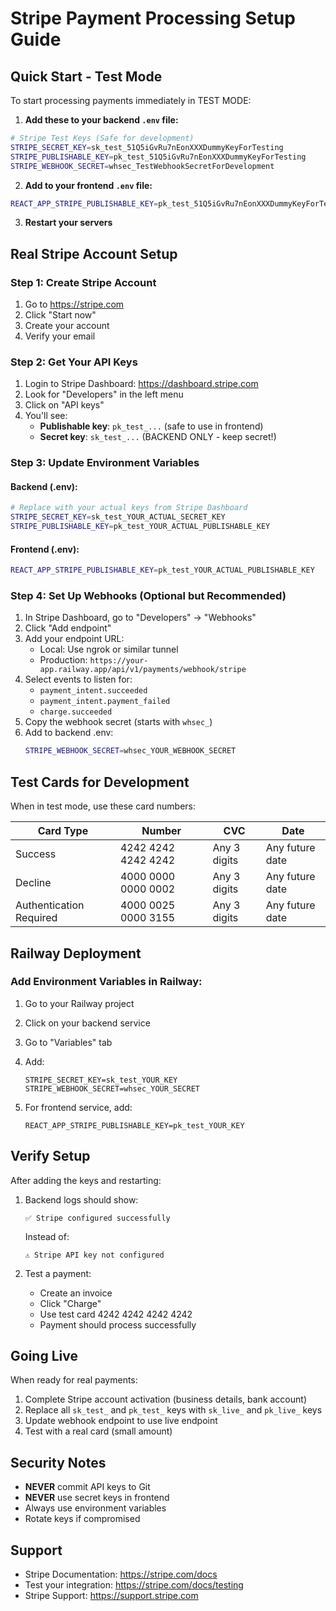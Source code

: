 # Stripe Payment Processing Setup Guide

## Quick Start - Test Mode

To start processing payments immediately in TEST MODE:

1. **Add these to your backend `.env` file:**
```bash
# Stripe Test Keys (Safe for development)
STRIPE_SECRET_KEY=sk_test_51Q5iGvRu7nEonXXXDummyKeyForTesting
STRIPE_PUBLISHABLE_KEY=pk_test_51Q5iGvRu7nEonXXXDummyKeyForTesting
STRIPE_WEBHOOK_SECRET=whsec_TestWebhookSecretForDevelopment
```

2. **Add to your frontend `.env` file:**
```bash
REACT_APP_STRIPE_PUBLISHABLE_KEY=pk_test_51Q5iGvRu7nEonXXXDummyKeyForTesting
```

3. **Restart your servers**

## Real Stripe Account Setup

### Step 1: Create Stripe Account
1. Go to https://stripe.com
2. Click "Start now" 
3. Create your account
4. Verify your email

### Step 2: Get Your API Keys
1. Login to Stripe Dashboard: https://dashboard.stripe.com
2. Look for "Developers" in the left menu
3. Click on "API keys"
4. You'll see:
   - **Publishable key**: `pk_test_...` (safe to use in frontend)
   - **Secret key**: `sk_test_...` (BACKEND ONLY - keep secret!)

### Step 3: Update Environment Variables

#### Backend (.env):
```bash
# Replace with your actual keys from Stripe Dashboard
STRIPE_SECRET_KEY=sk_test_YOUR_ACTUAL_SECRET_KEY
STRIPE_PUBLISHABLE_KEY=pk_test_YOUR_ACTUAL_PUBLISHABLE_KEY
```

#### Frontend (.env):
```bash
REACT_APP_STRIPE_PUBLISHABLE_KEY=pk_test_YOUR_ACTUAL_PUBLISHABLE_KEY
```

### Step 4: Set Up Webhooks (Optional but Recommended)
1. In Stripe Dashboard, go to "Developers" → "Webhooks"
2. Click "Add endpoint"
3. Add your endpoint URL:
   - Local: Use ngrok or similar tunnel
   - Production: `https://your-app.railway.app/api/v1/payments/webhook/stripe`
4. Select events to listen for:
   - `payment_intent.succeeded`
   - `payment_intent.payment_failed`
   - `charge.succeeded`
5. Copy the webhook secret (starts with `whsec_`)
6. Add to backend .env:
   ```bash
   STRIPE_WEBHOOK_SECRET=whsec_YOUR_WEBHOOK_SECRET
   ```

## Test Cards for Development

When in test mode, use these card numbers:

| Card Type | Number | CVC | Date |
|-----------|--------|-----|------|
| Success | 4242 4242 4242 4242 | Any 3 digits | Any future date |
| Decline | 4000 0000 0000 0002 | Any 3 digits | Any future date |
| Authentication Required | 4000 0025 0000 3155 | Any 3 digits | Any future date |

## Railway Deployment

### Add Environment Variables in Railway:

1. Go to your Railway project
2. Click on your backend service
3. Go to "Variables" tab
4. Add:
   ```
   STRIPE_SECRET_KEY=sk_test_YOUR_KEY
   STRIPE_WEBHOOK_SECRET=whsec_YOUR_SECRET
   ```

5. For frontend service, add:
   ```
   REACT_APP_STRIPE_PUBLISHABLE_KEY=pk_test_YOUR_KEY
   ```

## Verify Setup

After adding the keys and restarting:

1. Backend logs should show:
   ```
   ✅ Stripe configured successfully
   ```
   Instead of:
   ```
   ⚠️ Stripe API key not configured
   ```

2. Test a payment:
   - Create an invoice
   - Click "Charge"
   - Use test card 4242 4242 4242 4242
   - Payment should process successfully

## Going Live

When ready for real payments:

1. Complete Stripe account activation (business details, bank account)
2. Replace all `sk_test_` and `pk_test_` keys with `sk_live_` and `pk_live_` keys
3. Update webhook endpoint to use live endpoint
4. Test with a real card (small amount)

## Security Notes

- **NEVER** commit API keys to Git
- **NEVER** use secret keys in frontend
- Always use environment variables
- Rotate keys if compromised

## Support

- Stripe Documentation: https://stripe.com/docs
- Test your integration: https://stripe.com/docs/testing
- Stripe Support: https://support.stripe.com 